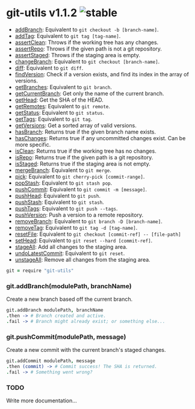 
# git-utils v1.1.2 ![stable](https://img.shields.io/badge/stability-stable-4EBA0F.svg?style=flat)

- [addBranch](): Equivalent to `git checkout -b [branch-name]`.
- [addTag](): Equivalent to `git tag [tag-name]`.
- [assertClean](): Throws if the working tree has any changes.
- [assertRepo](): Throws if the given path is not a git repository.
- [assertStaged](): Throws if the staging area is empty.
- [changeBranch](): Equivalent to `git checkout [branch-name]`.
- [diff](): Equivalent to `git diff`.
- [findVersion](): Check if a version exists, and find its index in the array of versions.
- [getBranches](): Equivalent to `git branch`.
- [getCurrentBranch](): Get only the name of the current branch.
- [getHead](): Get the SHA of the HEAD.
- [getRemotes](): Equivalent to `git remote`.
- [getStatus](): Equivalent to `git status`.
- [getTags](): Equivalent to `git tag`.
- [getVersions](): Get a sorted array of valid versions.
- [hasBranch](): Returns true if the given branch name exists.
- [hasChanges](): Returns true if any uncommitted changes exist. Can be more specific.
- [isClean](): Returns true if the working tree has no changes.
- [isRepo](): Returns true if the given path is a git repository.
- [isStaged](): Returns true if the staging area is not empty.
- [mergeBranch](): Equivalent to `git merge`.
- [pick](): Equivalent to `git cherry-pick [commit-range]`.
- [popStash](): Equivalent to `git stash pop`.
- [pushCommit](): Equivalent to `git commit -m [message]`.
- [pushHead](): Equivalent to `git push`.
- [pushStash](): Equivalent to `git stash`.
- [pushTags](): Equivalent to `git push --tags`.
- [pushVersion](): Push a version to a remote repository.
- [removeBranch](): Equivalent to `git branch -D [branch-name]`.
- [removeTag](): Equivalent to `git tag -d [tag-name]`.
- [resetFile](): Equivalent to `git checkout [commit-ref] -- [file-path]`
- [setHead](): Equivalent to `git reset --hard [commit-ref]`.
- [stageAll](): Add all changes to the staging area.
- [undoLatestCommit](): Equivalent to `git reset`.
- [unstageAll](): Remove all changes from the staging area.

```coffee
git = require "git-utils"
```

### git.addBranch(modulePath, branchName)

Create a new branch based off the current branch.

```coffee
git.addBranch modulePath, branchName
.then -> # Branch created and active.
.fail -> # Branch might already exist; or something else...
```

### git.pushCommit(modulePath, message)

Create a new commit with the current branch's staged changes.

```coffee
git.addCommit modulePath, message
.then (commit) -> # Commit success! The SHA is returned.
.fail -> # Something went wrong?
```

### TODO

Write more documentation...

